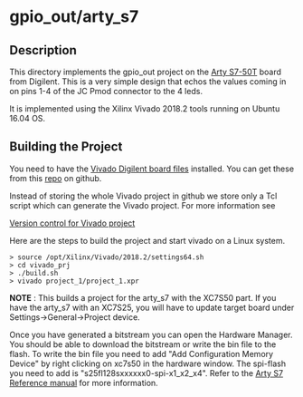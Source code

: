 # gpio_out/arty_s7

## Description

This directory implements the gpio_out project on the
[Arty S7-50T](https://reference.digilentinc.com/reference/programmable-logic/arty-s7/start) board from Digilent.
This is a very simple design that echos the values coming in on pins 1-4 of the JC Pmod connector to
the 4 leds.

It is implemented using the Xilinx Vivado 2018.2 tools running
on Ubuntu 16.04 OS.

## Building the Project

You need to have the [Vivado Digilent board files](https://reference.digilentinc.com/reference/software/vivado/board-files?redirect=1)
installed.  You can get these from this [repo](https://github.com/Digilent/vivado-boards) 
on github.

Instead of storing the whole Vivado project in github
we store only a Tcl script which can generate the Vivado
project.  For more information see

[Version control for Vivado project](http://www.fpgadeveloper.com/2014/08/version-control-for-vivado-projects.html)

Here are the steps to build the project and start vivado on a
Linux system.

```
> source /opt/Xilinx/Vivado/2018.2/settings64.sh
> cd vivado_prj
> ./build.sh
> vivado project_1/project_1.xpr
```

__NOTE__ : This builds a project for the arty_s7 with the XC7S50 part.  If you have the arty_s7
with an XC7S25, you will have to update target board under Settings->General->Project device.

Once you have generated a bitstream you can open the Hardware Manager.  You should be able
to download the bitstream or write the bin file to the flash.  To write the bin file you
need to add "Add Configuration Memory Device" by right clicking on xc7s50 in the hardware window.
The spi-flash you need to add is "s25fl128sxxxxxx0-spi-x1_x2_x4".  Refer to the 
[Arty S7 Reference manual](https://reference.digilentinc.com/reference/programmable-logic/arty-s7/reference-manual) 
for more information.


